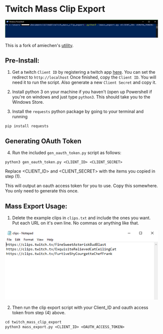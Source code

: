 # Twitch Mass Clip Export  

![powershell](powershell.png "powershell")

This is a fork of amiechen's [utility](https://github.com/amiechen/twitch-batch-loader).

## Pre-Install:

1) Get a twitch `Client ID` by registering a twitch app [here](https://dev.twitch.tv/dashboard/apps/create). You can set the redirect to `http://localhost`
Once finished, copy the `Client ID`. You will need it to run the script.
Also generate a new `Client Secret` and copy it.

2) Install python 3 on your machine if you haven't (open up Powershell if you're on windows and just type `python3`. This should take you to the Windows Store. 

3) Install the `requests` python package by going to your terminal and running 
```
pip install requests
```

## Generating OAuth Token

4) Run the included `gen_oauth_token.py` script as follows:
```
python3 gen_oauth_token.py <CLIENT_ID> <CLIENT_SECRET>
```
Replace <CLIENT_ID> and <CLIENT_SECRET> with the items you copied in step (1).

This will output an oauth access token for you to use. Copy this somewhere. You only need to generate this once.

## Mass Export Usage:


1) Delete the example clips in `clips.txt` and include the ones you want. Put each URL on it's own line. No commas or anything like that.

![clips](clips.png "clips")

2) Then run the clip export script with your Client_ID and oauth access token from step (4) above.

```
cd twitch_mass_clip_export
python3 mass_export.py <CLIENT_ID> <OAUTH_ACCESS_TOKEN>
```

